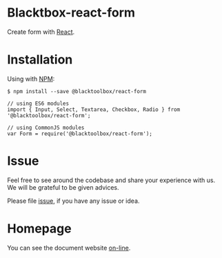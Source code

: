 # Blacktbox-react-form

Create form with [React](https://facebook.github.io/react).

# Installation

Using with [NPM](https://www.npmjs.com/):

    $ npm install --save @blacktoolbox/react-form

    // using ES6 modules
    import { Input, Select, Textarea, Checkbox, Radio } from '@blacktoolbox/react-form';

    // using CommonJS modules
    var Form = require('@blacktoolbox/react-form');

# Issue

Feel free to see around the codebase and share your experience with us. We will be grateful to be given advices. 

Please file [issue](https://github.com/BlackToolBoxLaboratory/react-form/issues), if you have any issue or idea.

# Homepage

You can see the document website [on-line](https://blacktoolboxlaboratory.github.io/react/v2/#/packages/form/basic).
